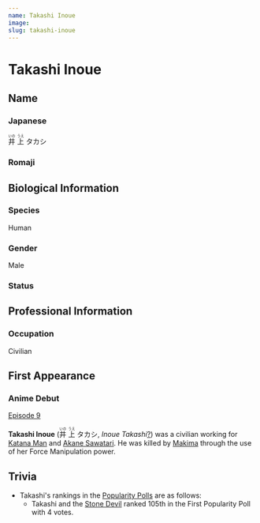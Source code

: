 ```yaml
---
name: Takashi Inoue
image: 
slug: takashi-inoue
---
```


# Takashi Inoue

## Name

### Japanese

<ruby lang="ja"><rb>井</rb><rp> (</rp><rt>いの</rt><rp>) </rp></ruby> <ruby lang="ja"><rb>上</rb><rp> (</rp><rt>うえ</rt><rp>) </rp></ruby> タカシ

### Romaji

## Biological Information

### Species

Human

### Gender

Male

### Status

## Professional Information

### Occupation

Civilian

## First Appearance

### Anime Debut

[Episode 9](/episode-9 "Episode 9")

**Takashi Inoue** (<ruby lang="ja"><rb>井</rb><rp> (</rp><rt>いの</rt><rp>) </rp></ruby> <ruby lang="ja"><rb>上</rb><rp> (</rp><rt>うえ</rt><rp>) </rp></ruby> タカシ, _Inoue Takashi_[?](http://en.wikipedia.org/wiki/Help:Installing_Japanese_character_sets "wikipedia:Help:Installing Japanese character sets")) was a civilian working for [Katana Man](/katana-man "Katana Man") and [Akane Sawatari](/akane-sawatari "Akane Sawatari"). He was killed by [Makima](/makima "Makima") through the use of her Force Manipulation power.

## Trivia

-   Takashi's rankings in the [Popularity Polls](/popularity-polls "Popularity Polls") are as follows:
    -   Takashi and the [Stone Devil](/stone-devil "Stone Devil") ranked 105th in the First Popularity Poll with 4 votes.